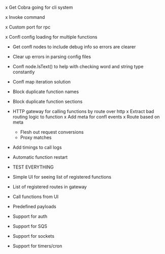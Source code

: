 x Get Cobra going for cli system

x Invoke command

x Custom port for rpc

x Confl config loading for multiple functions
  - Get confl nodes to include debug info so errors are clearer
  - Clear up errors in parsing config files
  - Confl node.IsText() to help with checking word and string type constantly
  - Confl map iteration solution
  - Block duplicate function names
  - Block duplicate function sections

- HTTP gateway for calling functions by route over http
  x Extract bad routing logic to function
  x Add meta for confl events
  x Route based on meta
  - Flesh out request conversions
  - Proxy matches

- Add timings to call logs
- Automatic function restart

- TEST EVERYTHING

- Simple UI for seeing list of registered functions
- List of registered routes in gateway
- Call functions from UI
- Predefined payloads

- Support for auth
- Support for SQS
- Support for sockets
- Support for timers/cron


